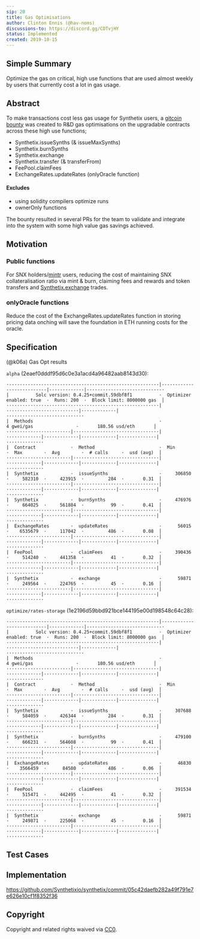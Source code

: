 ```yaml
---
sip: 20
title: Gas Optimisations
author: Clinton Ennis (@hav-noms)
discussions-to: https://discord.gg/CDTvjHY
status: Implemented
created: 2019-10-15
---
```


## Simple Summary

<!--"If you can't explain it simply, you don't understand it well enough." Provide a simplified and layman-accessible explanation of the SIP.-->

Optimize the gas on critical, high use functions that are used almost weekly by users that currently cost a lot in gas usage.

## Abstract

<!--A short (~200 word) description of the technical issue being addressed.-->

To make transactions cost less gas usage for Synthetix users, a [gitcoin bounty](https://gitcoin.co/issue/Synthetixio/synthetix/196/3430) was created to R&D gas optimisations on the upgradable contracts across these high use functions;

- Synthetix.issueSynths (& issueMaxSynths)
- Synthetix.burnSynths
- Synthetix.exchange
- Synthetix.transfer (& transferFrom)
- FeePool.claimFees
- ExchangeRates.updateRates (onlyOracle function)

#### Excludes

- using solidity compilers optimize runs
- ownerOnly functions

The bounty resulted in several PRs for the team to validate and integrate into the system with some high value gas savings achieved.

## Motivation

<!--The motivation is critical for SIPs that want to change Synthetix. It should clearly explain why the existing protocol specification is inadequate to address the problem that the SIP solves. SIP submissions without sufficient motivation may be rejected outright.-->

### Public functions

For SNX holders/[mintr](https://mintr.synthetix.io) users, reducing the cost of maintaining SNX collateralisation ratio via mint & burn, claiming fees and rewards and token transfers and [Synthetix.exchange](https://synthetix.exchange) trades.

### onlyOracle functions

Reduce the cost of the ExchangeRates.updateRates function in storing pricing data onching will save the foundation in ETH running costs for the oracle.

## Specification

<!--The technical specification should describe the syntax and semantics of any new feature.-->

(@k06a) Gas Opt results

`alpha` (2eaef0dddf95d6c0e3a1acd4a96482aab8143d30):

```
·--------------------------------------------------------|---------------------------|-------------|----------------------------·
|          Solc version: 0.4.25+commit.59dbf8f1          ·  Optimizer enabled: true  ·  Runs: 200  ·  Block limit: 8000000 gas  │
·························································|···························|·············|·····························
|  Methods                                               ·               4 gwei/gas                ·       180.56 usd/eth       │
························|································|·············|·············|·············|··············|··············
|  Contract             ·  Method                        ·  Min        ·  Max        ·  Avg        ·  # calls     ·  usd (avg)  │
························|································|·············|·············|·············|··············|··············
|  Synthetix            ·  issueSynths                   ·     306850  ·     582310  ·     423915  ·         284  ·       0.31  │
························|································|·············|·············|·············|··············|··············
|  Synthetix            ·  burnSynths                    ·     476976  ·     664025  ·     561884  ·          99  ·       0.41  │
························|································|·············|·············|·············|··············|··············
|  ExchangeRates        ·  updateRates                   ·      56015  ·    6535679  ·     117042  ·         486  ·       0.08  │
························|································|·············|·············|·············|··············|··············
|  FeePool              ·  claimFees                     ·     390436  ·     514240  ·     441358  ·          41  ·       0.32  │
························|································|·············|·············|·············|··············|··············
|  Synthetix            ·  exchange                      ·      59871  ·     249564  ·     224765  ·          45  ·       0.16  │
························|································|·············|·············|·············|··············|··············
```

`optimize/rates-storage` (1e2196d59bbd921bce144195e00d198548c64c28):

```
·--------------------------------------------------------|---------------------------|-------------|----------------------------·
|          Solc version: 0.4.25+commit.59dbf8f1          ·  Optimizer enabled: true  ·  Runs: 200  ·  Block limit: 8000000 gas  │
·························································|···························|·············|·····························
|  Methods                                               ·               4 gwei/gas                ·       180.56 usd/eth       │
························|································|·············|·············|·············|··············|··············
|  Contract             ·  Method                        ·  Min        ·  Max        ·  Avg        ·  # calls     ·  usd (avg)  │
························|································|·············|·············|·············|··············|··············
|  Synthetix            ·  issueSynths                   ·     307688  ·     584059  ·     426344  ·         284  ·       0.31  │
························|································|·············|·············|·············|··············|··············
|  Synthetix            ·  burnSynths                    ·     479100  ·     666231  ·     564608  ·          99  ·       0.41  │
························|································|·············|·············|·············|··············|··············
|  ExchangeRates        ·  updateRates                   ·      46830  ·    3566459  ·      84580  ·         486  ·       0.06  │
························|································|·············|·············|·············|··············|··············
|  FeePool              ·  claimFees                     ·     391534  ·     515471  ·     442495  ·          41  ·       0.32  │
························|································|·············|·············|·············|··············|··············
|  Synthetix            ·  exchange                      ·      59871  ·     249871  ·     225068  ·          45  ·       0.16  │
························|································|·············|·············|·············|··············|··············
```

## Test Cases

<!--Test cases for an implementation are mandatory for SIPs but can be included with the implementation..-->

## Implementation

<!--The implementations must be completed before any SIP is given status "Implemented", but it need not be completed before the SIP is "Approved". While there is merit to the approach of reaching consensus on the specification and rationale before writing code, the principle of "rough consensus and running code" is still useful when it comes to resolving many discussions of API details.-->

https://github.com/Synthetixio/synthetix/commit/05c42daefb282a49f791e7e626e10cf1f8352f36

## Copyright

Copyright and related rights waived via [CC0](https://creativecommons.org/publicdomain/zero/1.0/).
